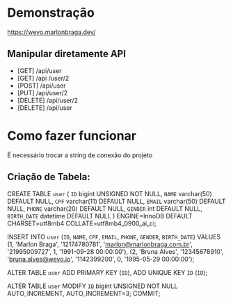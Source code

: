 # Demonstração
https://wevo.marlonbraga.dev/

## Manipular diretamente API
* [GET] /api/user
* [GET] /api /user/2
* [POST] /api/user
* [PUT] /api/user/2
* [DELETE] /api/user/2
* [DELETE] /api/user

# Como fazer funcionar
É necessário trocar a string de conexão do projeto

## Criação de Tabela:
CREATE TABLE `user` (
  `ID` bigint UNSIGNED NOT NULL,
  `NAME` varchar(50) DEFAULT NULL,
  `CPF` varchar(11) DEFAULT NULL,
  `EMAIL` varchar(50) DEFAULT NULL,
  `PHONE` varchar(20) DEFAULT NULL,
  `GENDER` int DEFAULT NULL,
  `BIRTH_DATE` datetime DEFAULT NULL
) ENGINE=InnoDB DEFAULT CHARSET=utf8mb4 COLLATE=utf8mb4_0900_ai_ci;

INSERT INTO `user` (`ID`, `NAME`, `CPF`, `EMAIL`, `PHONE`, `GENDER`, `BIRTH_DATE`) VALUES
(1, 'Marlon Braga', '12174780781', 'marlon@marlonbraga.com.br', '21995009727', 1, '1991-09-28 00:00:00'),
(2, 'Bruna Alves', '12345678910', 'bruna.alves@wevo.io', '1142399200', 0, '1995-05-29 00:00:00');

ALTER TABLE `user`
  ADD PRIMARY KEY (`ID`),
  ADD UNIQUE KEY `ID` (`ID`);

ALTER TABLE `user`
  MODIFY `ID` bigint UNSIGNED NOT NULL AUTO_INCREMENT, AUTO_INCREMENT=3;
COMMIT;
